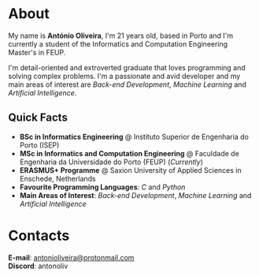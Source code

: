 # About

My name is **António Oliveira**, I'm 21 years old, based in Porto and I'm currently a student of the Informatics and Computation Engineering Master's in FEUP.  

I'm detail-oriented and extroverted graduate that loves programming and solving complex problems. I'm a passionate and avid developer and my main areas of interest are *Back-end Development*, *Machine Learning* and *Artificial Intelligence*.

## Quick Facts

* **BSc in Informatics Engineering** @ Instituto Superior de Engenharia do Porto (ISEP)
* **MSc in Informatics and Computation Engineering** @ Faculdade de Engenharia da Universidade do Porto (FEUP) (*Currently*)
* **ERASMUS+ Programme** @ Saxion University of Applied Sciences in Enschede, Netherlands 
* **Favourite Programming Languages**: *C* and *Python*
* **Main Areas of Interest**: *Back-end Development*, *Machine Learning* and *Artificial Intelligence*

# Contacts

**E-mail**: antonioliveira@protonmail.com  
**Discord**: antonoliv
